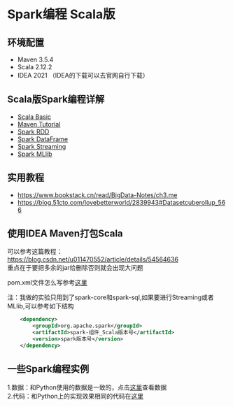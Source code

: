 # Spark编程 Scala版

## 环境配置
- Maven 3.5.4
- Scala 2.12.2
- IDEA 2021 （IDEA的下载可以去官网自行下载）

## Scala版Spark编程详解
- [Scala Basic](./ScalaBasic.md)  
- [Maven Tutorial](./Maven_Tutorial/Maven.md)  
- [Spark RDD](./RDD.md)  
- [Spark DataFrame](./DataFrame.md)
- [Spark Streaming](./Streaming.md)
- [Spark MLlib](./MLlib.b)

## 实用教程
- https://www.bookstack.cn/read/BigData-Notes/ch3.me
- https://blog.51cto.com/lovebetterworld/2839943#Datasetcuberollup_566

## 使用IDEA Maven打包Scala
可以参考这篇教程：https://blog.csdn.net/u011470552/article/details/54564636  
重点在于要把多余的jar给删除否则就会出现大问题

pom.xml文件怎么写参考[这里](./pom.xml)

注：我做的实验只用到了spark-core和spark-sql,如果要进行Streaming或者MLlib,可以参考如下结构
```xml
    <dependency>
        <groupId>org.apache.spark</groupId>
        <artifactId>spark-组件_Scala版本号</artifactId>
        <version>spark版本号</version>
    </dependency>
```


## 一些Spark编程实例
1.数据：和Python使用的数据是一致的，点击[这里](../../data)查看数据  
2.代码：和Python上的实现效果相同的代码在[这里](./ScalaProject)
